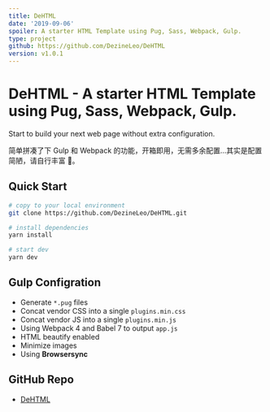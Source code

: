 ```yaml
---
title: DeHTML
date: '2019-09-06'
spoiler: A starter HTML Template using Pug, Sass, Webpack, Gulp.
type: project
github: https://github.com/DezineLeo/DeHTML
version: v1.0.1
---
```


# DeHTML - A starter HTML Template using Pug, Sass, Webpack, Gulp.

Start to build your next web page without extra configuration.

简单拼凑了下 Gulp 和 Webpack 的功能，开箱即用，无需多余配置...其实是配置简陋，请自行丰富 🤪。

## Quick Start

```bash
# copy to your local environment
git clone https://github.com/DezineLeo/DeHTML.git

# install dependencies
yarn install

# start dev
yarn dev
```

## Gulp Configration

+ Generate `*.pug` files
+ Concat vendor CSS into a single `plugins.min.css`
+ Concat vendor JS into a single `plugins.min.js`
+ Using Webpack 4 and Babel 7 to output `app.js`
+ HTML beautify enabled
+ Minimize images
+ Using **Browsersync**

## GitHub Repo

+ [DeHTML](https://github.com/DezineLeo/DeHTML)


